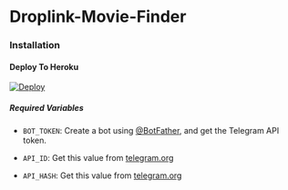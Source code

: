 # Droplink-Movie-Finder

### Installation

#### Deploy To Heroku

[![Deploy](https://www.herokucdn.com/deploy/button.svg)](https://heroku.com/deploy?template=https://github.com/Badsha323/my-love67)

##### Required Variables

* `BOT_TOKEN`: Create a bot using [@BotFather](https://telegram.dog/BotFather), and get the Telegram API token.

* `API_ID`: Get this value from [telegram.org](https://my.telegram.org/apps)
* `API_HASH`: Get this value from [telegram.org](https://my.telegram.org/apps)

